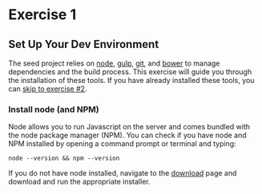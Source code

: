# Exercise 1
## Set Up Your Dev Environment

The seed project relies on [node](http://nodejs.org/), [gulp](http://gulpjs.com/),
[git](http://git-scm.com/), and [bower](http://bower.io/) to manage dependencies and the build
process. This exercise will guide you through the installation of these tools. If you have
already installed these tools, you can [skip to exercise #2](#/exercises/2).

### Install node (and NPM)

Node allows you to run Javascript on the server and comes bundled with the node package manager
(NPM). You can check if you have node and NPM installed by opening a command prompt or terminal and
typing:
 
    node --version && npm --version

If you do not have node installed, navigate to the [download](http://nodejs.org/download) page and
download and run the appropriate installer.